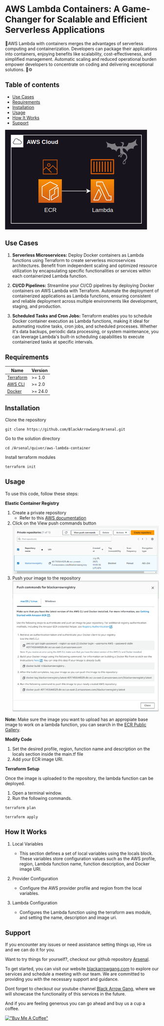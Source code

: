 <!-- 
---
type: "post"
title: "AWS Lambda Containers: A Game-Changer for Scalable and Efficient Serverless Applications"
topic: "Provisioning"
date: "2023-07-01T15:30:00-07:00"
author: "Fernando Reyes"
time: "2 min read"
description: "Simplify the deployment of Docker containers as Lambda functions on AWS using Terraform. This code snippet leverages the benefits of serverless architecture and containers to create a Lambda function module that effortlessly deploys a container image."
url: "/blog/aws-lambda-container"
---
-->

# **AWS Lambda Containers: A Game-Changer for Scalable and Efficient Serverless Applications**

🚀AWS Lambda with containers merges the advantages of serverless computing and containerization. Developers can package their applications into containers, enjoying benefits like scalability, cost-effectiveness, and simplified management. Automatic scaling and reduced operational burden empower developers to concentrate on coding and delivering exceptional solutions. 🐳⚙️

## **Table of contents**

* [Use Cases](#use-cases)
* [Requirements](#requirements)
* [Installation](#installation)
* [Usage](#usage)
* [How It Works](#how-it-works)
* [Support](#support)

![Lambda Container Diagram](https://raw.githubusercontent.com/BlackArrowGang/Arsenal/main/quiver/aws-lambda-container/media/aws-lambda-container-diagram.png)

## **Use Cases**
1. **Serverless Microservices:** Deploy Docker containers as Lambda functions using Terraform to create serverless microservices architectures. Benefit from independent scaling and optimized resource utilization by encapsulating specific functionalities or services within each containerized Lambda function.

2. **CI/CD Pipelines:** Streamline your CI/CD pipelines by deploying Docker containers on AWS Lambda with Terraform. Automate the deployment of containerized applications as Lambda functions, ensuring consistent and reliable deployment across multiple environments like development, staging, and production.

3. **Scheduled Tasks and Cron Jobs:** Terraform enables you to schedule Docker container execution as Lambda functions, making it ideal for automating routine tasks, cron jobs, and scheduled processes. Whether it's data backups, periodic data processing, or system maintenance, you can leverage Lambda's built-in scheduling capabilities to execute containerized tasks at specific intervals.


## **Requirements**
| Name     | Version  |
|----------|----------|
|[Terraform](https://developer.hashicorp.com/terraform/tutorials/aws-get-started/install-cli) | >= 1.0 |
|[AWS CLI](https://github.com/aws/aws-cli)  | >= 2.0 |
|[Docker](https://docs.docker.com/engine/install/)   | >= 24.0 |

## **Installation**

Clone the repository
```
git clone https://github.com/BlackArrowGang/Arsenal.git
```
Go to the solution directory
```
cd /Arsenal/quiver/aws-lambda-container
```
Install terraform modules
```
terraform init
```

## **Usage**

To use this code, follow these steps:

**Elastic Container Registry**
  1. Create a private repository
      - Refer to this <a href="https://docs.aws.amazon.com/AmazonECR/latest/userguide/repository-create.html" target="_blank">AWS documentation</a>
  2. Click on the View push commands button
      ![Private repositories page](https://raw.githubusercontent.com/BlackArrowGang/Arsenal/main/quiver/aws-lambda-container/media/image_01.png)
  3. Push your image to the repository
      ![Push image to repo commands](https://raw.githubusercontent.com/BlackArrowGang/Arsenal/main/quiver/aws-lambda-container/media/image_02.png)

**Note:** Make sure the image you want to upload has an appropiate base image to work on a lambda function, you can search in the <a href="https://gallery.ecr.aws/" target="_blank">ECR Public Gallery</a>.

**Modify Code**
   1. Set the desired profile, region, function name and description on the locals section inside the main.tf file
   2. Add your ECR image URI.

**Terraform Setup**

Once the image is uploaded to the repository, the lambda function can be deployed.

   1. Open a terminal window.
   2. Run the following commands.

```
terraform plan
```
```
terraform apply
```

## **How It Works**

1. Local Variables
    - This section defines a set of local variables using the locals block. These variables store configuration values such as the AWS profile, region, Lambda function name, function description, and Docker image URI.

2. Provider Configuration
    - Configure the AWS provider profile and region from the local variables.

3. Lambda Configuration
    - Configures the Lambda function using the terraform aws module, and setting the name, description and image uri.

## **Support**

If you encounter any issues or need assistance setting things up, Hire us and we can do it for you. 

Want to try things for yourself?, checkout our github repository [Arsenal](https://github.com/BlackArrowGang/Arsenal/tree/main/quiver/aws-lambda-container).

To get started, you can visit our website [blackarrowgang.com](https://blackarrowgang.com) to explore our services and schedule a meeting with our team. We are committed to providing you with the necessary support and guidance.

Dont forget to checkout our youtube channel [Black Arrow Gang](https://www.youtube.com/@blackarrowgang3373), where we will showcase the functionality of this services in the future. 

And if you are feeling generous you can go ahead and buy us a cup a coffee.

[!["Buy Me A Coffee"](https://www.buymeacoffee.com/assets/img/custom_images/orange_img.png)](https://blackarrowgang.com)
